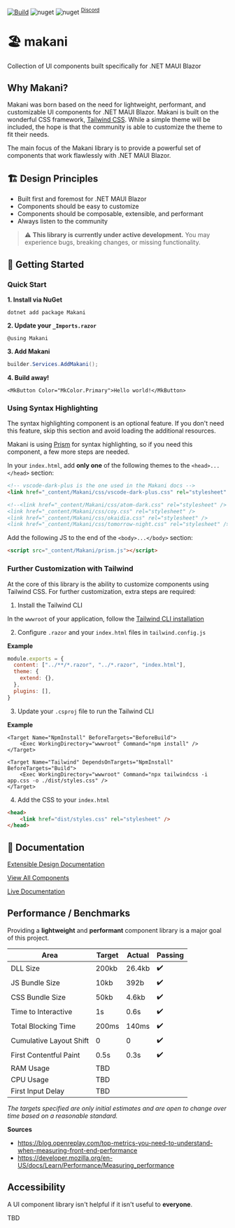 [![Build](https://github.com/getspacetime/makani/actions/workflows/build.yml/badge.svg)](https://github.com/getspacetime/makani/actions/workflows/build.yml)
![nuget](https://img.shields.io/nuget/dt/makani)
![nuget](https://img.shields.io/nuget/vpre/makani)
<sup>[Discord](https://discord.gg/PeBbYy6WKq)</sup>

# 🏖️ makani
Collection of UI components built specifically for .NET MAUI Blazor

## Why Makani?
Makani was born based on the need for lightweight, performant, and customizable UI components for .NET MAUI Blazor. Makani is built on the wonderful CSS framework, [Tailwind CSS](https://tailwindcss.com/). While a simple theme will be included, the hope is that the community is able to customize the theme to fit their needs. 

The main focus of the Makani library is to provide a powerful set of components that work flawlessly with .NET MAUI Blazor.

## 🏗️ Design Principles
- Built first and foremost for .NET MAUI Blazor
- Components should be easy to customize
- Components should be composable, extensible, and performant
- Always listen to the community

> ⚠️ **This library is currently under active development.** You may experience bugs, breaking changes, or missing functionality.

## 🚀 Getting Started

### Quick Start

**1. Install via NuGet**

```
dotnet add package Makani
```

**2. Update your `_Imports.razor`**

```razor
@using Makani
```

**3. Add Makani**
```csharp
builder.Services.AddMakani();
```

**4. Build away!**
```razor
<MkButton Color="MkColor.Primary">Hello world!</MkButton>
```

### Using Syntax Highlighting
The syntax highlighting component is an optional feature. If you don't need this feature, skip this section and avoid loading the additional resources.

Makani is using [Prism](https://prismjs.com/) for syntax highlighting, so if you need this component, a few more steps are needed. 

In your `index.html`, add **only one** of the following themes to the `<head>...</head>` section:
```html
<!-- vscode-dark-plus is the one used in the Makani docs -->
<link href="_content/Makani/css/vscode-dark-plus.css" rel="stylesheet" />

<!--<link href="_content/Makani/css/atom-dark.css" rel="stylesheet" />
<link href="_content/Makani/css/coy.css" rel="stylesheet" />
<link href="_content/Makani/css/okaidia.css" rel="stylesheet" />
<link href="_content/Makani/css/tomorrow-night.css" rel="stylesheet" />-->
```

Add the following JS to the end of the `<body>...</body>` section:
```html
<script src="_content/Makani/prism.js"></script>
```

### Further Customization with Tailwind

At the core of this library is the ability to customize components using Tailwind CSS. For further customization, extra steps are required:

1. Install the Tailwind CLI

In the `wwwroot` of your application, follow the [Tailwind CLI installation](https://tailwindcss.com/docs/installation)

2. Configure `.razor` and your `index.html` files in `tailwind.config.js`

**Example**
```js
module.exports = {
  content: ["../**/*.razor", "../*.razor", "index.html"],
  theme: {
    extend: {},
  },
  plugins: [],
}
```

3. Update your `.csproj` file to run the Tailwind CLI

**Example**
```
<Target Name="NpmInstall" BeforeTargets="BeforeBuild">
    <Exec WorkingDirectory="wwwroot" Command="npm install" />
</Target>

<Target Name="Tailwind" DependsOnTargets="NpmInstall" BeforeTargets="Build">
    <Exec WorkingDirectory="wwwroot" Command="npx tailwindcss -i app.css -o ./dist/styles.css" />
</Target>
```

4. Add the CSS to your `index.html`

```html
<head>
    <link href="dist/styles.css" rel="stylesheet" />
</head>
```

## 📖 Documentation

[Extensible Design Documentation](https://github.com/getspacetime/makani/wiki/Extensible-Design)

[View All Components](https://github.com/getspacetime/makani/wiki/Makani-UI-Components)

[Live Documentation](https://getspacetime.github.io/makani/)


## Performance / Benchmarks
Providing a **lightweight** and **performant** component library is a major goal of this project.

| Area | Target | Actual | Passing
| --- | --- | --- | --- |
| DLL Size | 200kb | 26.4kb | ✔️ |
| JS Bundle Size | 10kb | 392b | ✔️ |
| CSS Bundle Size | 50kb | 4.6kb | ✔️ |
| Time to Interactive | 1s | 0.6s | ✔️ |
| Total Blocking Time | 200ms | 140ms | ✔️ |
| Cumulative Layout Shift | 0 | 0 | ✔️ |
| First Contentful Paint | 0.5s | 0.3s | ✔️ |
| RAM Usage | TBD | | |
| CPU Usage | TBD | | |
| First Input Delay | TBD | | |

_The targets specified are only initial estimates and are open to change over time based on a reasonable standard._

**Sources**
- https://blog.openreplay.com/top-metrics-you-need-to-understand-when-measuring-front-end-performance
- https://developer.mozilla.org/en-US/docs/Learn/Performance/Measuring_performance

## Accessibility
A UI component library isn't helpful if it isn't useful to **everyone**.

TBD

